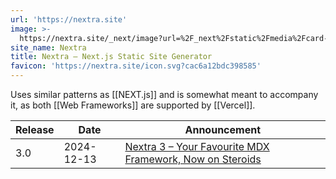 ```yaml
---
url: 'https://nextra.site'
image: >-
  https://nextra.site/_next/image?url=%2F_next%2Fstatic%2Fmedia%2Fcard-1.4f54665c.png&w=3840&q=75
site_name: Nextra
title: Nextra – Next.js Static Site Generator
favicon: 'https://nextra.site/icon.svg?cac6a12bdc398585'
---
```

Uses similar patterns as [[NEXT.js]] and is somewhat meant to accompany it, as both [[Web Frameworks]] are supported by [[Vercel]]. 

| Release | Date       | Announcement                                                                                    |
| ------- | ---------- | ----------------------------------------------------------------------------------------------- |
| 3.0     | 2024-12-13 | [Nextra 3 – Your Favourite MDX Framework, Now on Steroids](https://the-guild.dev/blog/nextra-3) |
